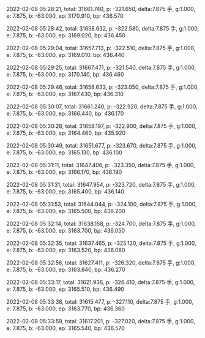 2022-02-08 05:28:21, total: 31661.740, p: -321.650, delta:7.875 手, g:1.000, e: 7.875, b: -63.000, ep: 3170.910, bp: 436.570

2022-02-08 05:28:42, total: 31658.632, p: -322.580, delta:7.875 手, g:1.000, e: 7.875, b: -63.000, ep: 3169.020, bp: 436.450

2022-02-08 05:29:04, total: 31657.713, p: -322.510, delta:7.875 手, g:1.000, e: 7.875, b: -63.000, ep: 3169.010, bp: 436.440

2022-02-08 05:29:25, total: 31667.471, p: -321.540, delta:7.875 手, g:1.000, e: 7.875, b: -63.000, ep: 3170.140, bp: 436.460

2022-02-08 05:29:46, total: 31658.633, p: -323.050, delta:7.875 手, g:1.000, e: 7.875, b: -63.000, ep: 3167.430, bp: 436.310

2022-02-08 05:30:07, total: 31661.240, p: -322.920, delta:7.875 手, g:1.000, e: 7.875, b: -63.000, ep: 3166.440, bp: 436.170

2022-02-08 05:30:28, total: 31658.197, p: -322.900, delta:7.875 手, g:1.000, e: 7.875, b: -63.000, ep: 3164.460, bp: 435.920

2022-02-08 05:30:49, total: 31651.677, p: -323.670, delta:7.875 手, g:1.000, e: 7.875, b: -63.000, ep: 3165.130, bp: 436.100

2022-02-08 05:31:11, total: 31647.406, p: -323.350, delta:7.875 手, g:1.000, e: 7.875, b: -63.000, ep: 3166.170, bp: 436.190

2022-02-08 05:31:31, total: 31647.954, p: -323.720, delta:7.875 手, g:1.000, e: 7.875, b: -63.000, ep: 3165.400, bp: 436.140

2022-02-08 05:31:53, total: 31644.044, p: -324.100, delta:7.875 手, g:1.000, e: 7.875, b: -63.000, ep: 3165.500, bp: 436.200

2022-02-08 05:32:14, total: 31638.158, p: -324.700, delta:7.875 手, g:1.000, e: 7.875, b: -63.000, ep: 3163.700, bp: 436.050

2022-02-08 05:32:35, total: 31637.465, p: -325.120, delta:7.875 手, g:1.000, e: 7.875, b: -63.000, ep: 3163.520, bp: 436.080

2022-02-08 05:32:56, total: 31627.411, p: -326.320, delta:7.875 手, g:1.000, e: 7.875, b: -63.000, ep: 3163.840, bp: 436.270

2022-02-08 05:33:17, total: 31621.936, p: -326.410, delta:7.875 手, g:1.000, e: 7.875, b: -63.000, ep: 3165.510, bp: 436.490

2022-02-08 05:33:38, total: 31615.477, p: -327.110, delta:7.875 手, g:1.000, e: 7.875, b: -63.000, ep: 3163.770, bp: 436.360

2022-02-08 05:33:59, total: 31617.201, p: -327.020, delta:7.875 手, g:1.000, e: 7.875, b: -63.000, ep: 3165.540, bp: 436.570